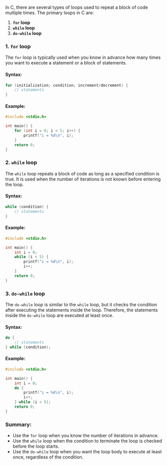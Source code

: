 In C, there are several types of loops used to repeat a block of code multiple times. The primary loops in C are:

1. **`for` loop**
2. **`while` loop**
3. **`do-while` loop**

### 1. `for` loop

The `for` loop is typically used when you know in advance how many times you want to execute a statement or a block of statements.

#### Syntax:
```c
for (initialization; condition; increment/decrement) {
    // statements
}
```

#### Example:
```c
#include <stdio.h>

int main() {
    for (int i = 0; i < 5; i++) {
        printf("i = %d\n", i);
    }
    return 0;
}
```

### 2. `while` loop

The `while` loop repeats a block of code as long as a specified condition is true. It is used when the number of iterations is not known before entering the loop.

#### Syntax:
```c
while (condition) {
    // statements
}
```

#### Example:
```c
#include <stdio.h>

int main() {
    int i = 0;
    while (i < 5) {
        printf("i = %d\n", i);
        i++;
    }
    return 0;
}
```

### 3. `do-while` loop

The `do-while` loop is similar to the `while` loop, but it checks the condition after executing the statements inside the loop. Therefore, the statements inside the `do-while` loop are executed at least once.

#### Syntax:
```c
do {
    // statements
} while (condition);
```

#### Example:
```c
#include <stdio.h>

int main() {
    int i = 0;
    do {
        printf("i = %d\n", i);
        i++;
    } while (i < 5);
    return 0;
}
```

### Summary:
- Use the `for` loop when you know the number of iterations in advance.
- Use the `while` loop when the condition to terminate the loop is checked before the loop starts.
- Use the `do-while` loop when you want the loop body to execute at least once, regardless of the condition.